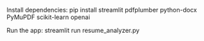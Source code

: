 Install dependencies:
                    pip install streamlit pdfplumber python-docx PyMuPDF scikit-learn openai


Run the app:
            streamlit run resume_analyzer.py
